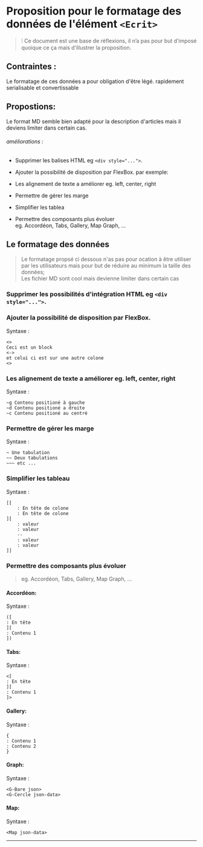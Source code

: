 
Proposition pour le formatage des données de l'élément `<Ecrit>`
===

> :grey_exclamation: Ce document est une base de réflexions, il n’a pas pour but d’imposé quoique ce ça mais d’illustrer la proposition.

## Contraintes :

Le formatage de ces données a pour obligation d'être légé. rapidement serialisable et convertissable

## Propostions:

Le format MD semble bien adapté pour la description
d'articles mais il deviens limiter dans certain cas.

###### améliorations :

- Supprimer les balises HTML eg `<div style="...">`.

- Ajouter la possibilité de disposition par FlexBox. par exemple:

- Les alignement de texte a améliorer eg. left, center, right

- Permettre de gérer les marge

- Simplifier les tablea

- Permettre des composants plus évoluer  \
  eg. Accordéon, Tabs, Gallery, Map Graph, ...

## Le formatage des données

> Le formatage propsé ci dessous n'as pas pour ocation à être utiliser par
> les utilisateurs mais pour but de réduire au minimum la taille des données; \
> Les fichier MD sont cool mais devienne limiter dans certain cas

### Supprimer les possibilités d'intégration HTML eg `<div style="...">`.

### Ajouter la possibilité de disposition par FlexBox.

Syntaxe :
```
<>
Ceci est un block
<->
et celui ci est sur une autre colone
<>
```

### Les alignement de texte a améliorer eg. left, center, right

Syntaxe :
```
~g Contenu positioné à gauche
~d Contenu positioné a droite
~c Contenu positioné au centré
```

### Permettre de gérer les marge

Syntaxe :
```
~ Une tabulation
~~ Deux tabulations
~~~ etc ...
```

### Simplifier les tableau

Syntaxe :
```
[[
    : En tête de colone
    : En tête de colone
][
    : valeur
    : valeur
    --
    : valeur
    : valeur
]]
```

### Permettre des composants plus évoluer

> eg. Accordéon, Tabs, Gallery, Map Graph, ...
  
#### Accordéon:

Syntaxe :
```
([
: En tête
][
: Contenu 1
])
```

#### Tabs:

Syntaxe :
```
<[
: En tête
][
: Contenu 1
]>
```

#### Gallery:

Syntaxe :
```
{
: Contenu 1
: Contenu 2 
}
```

#### Graph:

Syntaxe :
```
<G-Bare json>
<G-Cercle json-data>
```

#### Map:

Syntaxe :
```
<Map json-data>
```

---